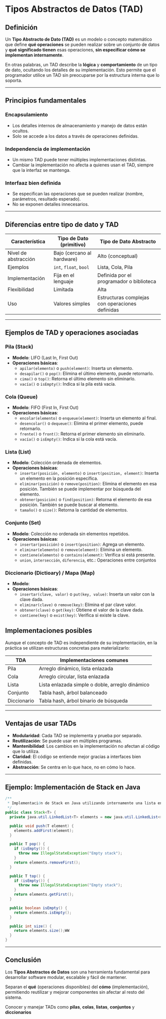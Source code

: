 # Tipos Abstractos de Datos (TAD)

## Definición

Un **Tipo Abstracto de Dato (TAD)** es un modelo o concepto matemático que define **qué operaciones** se pueden realizar sobre un conjunto de datos y **qué significado tienen** esas operaciones, **sin especificar cómo se implementan internamente**.

En otras palabras, un TAD describe la **lógica** y **comportamiento** de un tipo de dato, ocultando los detalles de su implementación. Esto permite que el programador utilice un TAD sin preocuparse por la estructura interna que lo soporta.

---

## Principios fundamentales

### Encapsulamiento

- Los detalles internos de almacenamiento y manejo de datos están ocultos.
- Solo se accede a los datos a través de operaciones definidas.

### Independencia de implementación

- Un mismo TAD puede tener múltiples implementaciones distintas.
- Cambiar la implementación no afecta a quienes usan el TAD, siempre que la interfaz se mantenga.

### Interfaaz bien definida

- Se especifican las operaciones que se pueden realizar (nombre, parámetros, resultado esperado).
- No se exponen detalles innecesarios.

---

## Diferencias entre tipo de dato y TAD

| Característica       | Tipo de Dato (primitivo)   | Tipo de Dato Abstracto                          |
| -------------------- | -------------------------- | ----------------------------------------------- |
| Nivel de abstracción | Bajo (cercano al hardware) | Alto (conceptual)                               |
| Ejemplos             | `int`, `float`, `bool`     | Lista, Cola, Pila                               |
| Implementación       | Fija en el lenguaje        | Definida por el programador o biblioteca        |
| Flexibilidad         | Limitada                   | Alta                                            |
| Uso                  | Valores simples            | Estructuras complejas con operaciones definidas |

---

## Ejemplos de TAD y operaciones asociadas

### Pila (Stack)

- **Modelo**: LIFO (Last In, First Out)
- **Operaciones básicas**:
  - `apilar(elemento)` o `push(element)`: Inserta un elemento.
  - `desapilar()` o `pop()`: Elimina el último elemento, puede retornarlo.
  - `cima()` o `top()`: Retorna el último elemento sin eliminarlo.
  - `vacía()` o `isEmpty()`: Indica si la pila está vacía.

### Cola (Queue)

- **Modelo**: FIFO (First In, First Out)
- **Operaciones básicas**:
  - `encolar(elemento)` o `enqueue(element)`: Inserta un elemento al final.
  - `desencolar()` o `dequeue()`: Elimina el primer elemento, puede retornarlo.
  - `frente()` o `front()`: Retorna el primer elemento sin eliminarlo.
  - `vacía()` o `isEmpty()`: Indica si la cola está vacía.

### Lista (List)

- **Modelo**: Colección ordenada de elementos.
- **Operaciones básicas**:
  - `insertar(posición, elemento)` o `insert(position, element)`: Inserta un elemento en la posición específica.
  - `eliminar(posición)` o `remove(position)`: Elimina el elemento en esa posición. También se puede implementar por búsqueda del elemento.
  - `obtener(posición)` o `find(position)`: Retorna el elemento de esa posición. También se puede buscar al elemento.
  - `tamaño()` o `size()`: Retorna la cantidad de elementos.

### Conjunto (Set)

- **Modelo**: Colección no ordenada sin elementos repetidos.
- **Operaciones básicas**:
  - `insertar(posición)` o `insert(position)`: Agrega un elemento.
  - `eliminar(elemento)` o `remove(element)`: Elimina un elemento.
  - `contiene(elemento)` o `contains(element)`: Verifica si está presente.
  - `union`, `intersección`, `diferencia`, etc.: Operaciones entre conjuntos

### Diccionario (Dictioary) / Mapa (Map)

- **Modelo**:
- **Operaciones básicas**:
  - `insertar(clave, valor)` o `put(key, value)`: Inserta un valor con la clave dada.
  - `eliminar(clave)` o `remove(key)`: Elimina el par clave valor.
  - `obtener(clave)` o `get(key)`: Obtiene el valor de la clave dada.
  - `contiene(key)` o `exist(key)`: Verifica si existe la clave.

## Implementaciones posibles

Aunque el concepto de TAD es independiente de su implementación, en la práctica se utilizan estructuras concretas para materializarlo:

| TDA         | Implementaciones comunes                        |
| ----------- | ----------------------------------------------- |
| Pila        | Arreglo dinámico, lista enlazada                |
| Cola        | Arreglo circular, lista enlazada                |
| Lista       | Lista enlazada simple o doble, arreglo dinámico |
| Conjunto    | Tabla hash, árbol balanceado                    |
| Diccionario | Tabla hash, árbol binario de búsqueda           |

---

## Ventajas de usar TADs

- **Modularidad**: Cada TAD se implementa y prueba por separado.
- **Reutilización**: Se puede usar en múltiples programas.
- **Mantenibilidad**: Los cambios en la implementación no afectan al código que lo utiliza.
- **Claridad**: El código se entiende mejor gracias a interfaces bien definidas.
- **Abstracción**: Se centra en lo que hace, no en cómo lo hace.

---

## Ejemplo: Implementación de Stack en Java

```java
/**
 * Implementación de Stack en Java utilizando internamente una lista enlazada.
 */
public class Stack<T> {
  private java.util.LinkedList<T> elements = new java.util.LinkedList<>();

  public void push(T element) {
    elements.addFirst(element);
  }

  public T pop() {
    if (isEmpty()) {
      throw new IllegalStateException("Empty stack");
    }
    return elements.removeFirst();
  }

  public T top() {
    if (isEmpty()) {
      throw new IllegalStateException("Empty stack");
    }
    return elements.getFirst();
  }

  public boolean isEmpty() {
    return elements.isEmpty();
  }

  public int size() {
    return elements.size();WW
  }
}
```

---

## Conclusión

Los **Tipos Abstractos de Datos** son una herramienta fundamental para desarrollar software modular, escalable y fácil de mantener.

Separan el **qué** (operaciones disponibles) del **cómo** (implementación), permitiendo reutilizar y mejorar componentes sin afectar al resto del sistema.

Conocer y manejar TADs como **pilas**, **colas**, **listas**, **conjuntos** y **diccionarios**
